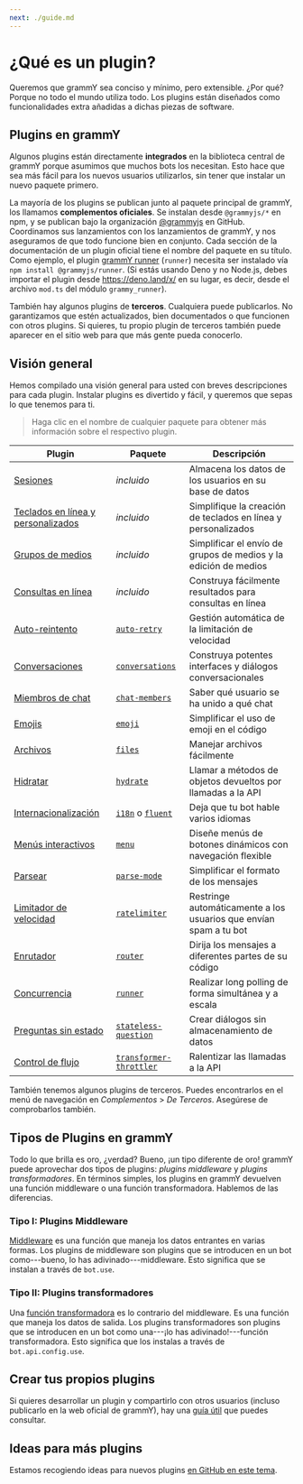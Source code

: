 ```yaml
---
next: ./guide.md
---
```


# ¿Qué es un plugin?

Queremos que grammY sea conciso y mínimo, pero extensible.
¿Por qué?
Porque no todo el mundo utiliza todo.
Los plugins están diseñados como funcionalidades extra añadidas a dichas piezas de software.

## Plugins en grammY

Algunos plugins están directamente **integrados** en la biblioteca central de grammY porque asumimos que muchos bots los necesitan.
Esto hace que sea más fácil para los nuevos usuarios utilizarlos, sin tener que instalar un nuevo paquete primero.

La mayoría de los plugins se publican junto al paquete principal de grammY, los llamamos **complementos oficiales**.
Se instalan desde `@grammyjs/*` en npm, y se publican bajo la organización [@grammyjs](https://github.com/grammyjs) en GitHub.
Coordinamos sus lanzamientos con los lanzamientos de grammY, y nos aseguramos de que todo funcione bien en conjunto.
Cada sección de la documentación de un plugin oficial tiene el nombre del paquete en su título.
Como ejemplo, el plugin [grammY runner](./runner.md) (`runner`) necesita ser instalado vía `npm install @grammyjs/runner`.
(Si estás usando Deno y no Node.js, debes importar el plugin desde <https://deno.land/x/> en su lugar, es decir, desde el archivo `mod.ts` del módulo `grammy_runner`).

También hay algunos plugins de **terceros**.
Cualquiera puede publicarlos.
No garantizamos que estén actualizados, bien documentados o que funcionen con otros plugins.
Si quieres, tu propio plugin de terceros también puede aparecer en el sitio web para que más gente pueda conocerlo.

## Visión general

Hemos compilado una visión general para usted con breves descripciones para cada plugin.
Instalar plugins es divertido y fácil, y queremos que sepas lo que tenemos para ti.

> Haga clic en el nombre de cualquier paquete para obtener más información sobre el respectivo plugin.

| Plugin                                              | Paquete                                               | Descripción                                                       |
| --------------------------------------------------- | ----------------------------------------------------- | ----------------------------------------------------------------- |
| [Sesiones](./session.md)                            | _incluido_                                            | Almacena los datos de los usuarios en su base de datos            |
| [Teclados en línea y personalizados](./keyboard.md) | _incluido_                                            | Simplifique la creación de teclados en línea y personalizados     |
| [Grupos de medios](./media-group.md)                | _incluido_                                            | Simplificar el envío de grupos de medios y la edición de medios   |
| [Consultas en línea](./inline-query.md)             | _incluido_                                            | Construya fácilmente resultados para consultas en línea           |
| [Auto-reintento](./auto-retry.md)                   | [`auto-retry`](./auto-retry.md)                       | Gestión automática de la limitación de velocidad                  |
| [Conversaciones](./conversations.md)                | [`conversations`](./conversations.md)                 | Construya potentes interfaces y diálogos conversacionales         |
| [Miembros de chat](./chat-members.md)               | [`chat-members`](./chat-members.md)                   | Saber qué usuario se ha unido a qué chat                          |
| [Emojis](./emoji.md)                                | [`emoji`](./emoji.md)                                 | Simplificar el uso de emoji en el código                          |
| [Archivos](./files.md)                              | [`files`](./files.md)                                 | Manejar archivos fácilmente                                       |
| [Hidratar](./hydrate.md)                            | [`hydrate`](./hydrate.md)                             | Llamar a métodos de objetos devueltos por llamadas a la API       |
| [Internacionalización](./i18n.md)                   | [`i18n`](./i18n.md) o [`fluent`](./fluent.md)         | Deja que tu bot hable varios idiomas                              |
| [Menús interactivos](./menu.md)                     | [`menu`](./menu.md)                                   | Diseñe menús de botones dinámicos con navegación flexible         |
| [Parsear](./parse-mode.md)                          | [`parse-mode`](./parse-mode.md)                       | Simplificar el formato de los mensajes                            |
| [Limitador de velocidad](./ratelimiter.md)          | [`ratelimiter`](./ratelimiter.md)                     | Restringe automáticamente a los usuarios que envían spam a tu bot |
| [Enrutador](./router.md)                            | [`router`](./router.md)                               | Dirija los mensajes a diferentes partes de su código              |
| [Concurrencia](./runner.md)                         | [`runner`](./runner.md)                               | Realizar long polling de forma simultánea y a escala              |
| [Preguntas sin estado](./stateless-question.md)     | [`stateless-question`](./stateless-question.md)       | Crear diálogos sin almacenamiento de datos                        |
| [Control de flujo](./transformer-throttler.md)      | [`transformer-throttler`](./transformer-throttler.md) | Ralentizar las llamadas a la API                                  |

También tenemos algunos plugins de terceros.
Puedes encontrarlos en el menú de navegación en _Complementos_ > _De Terceros_.
Asegúrese de comprobarlos también.

## Tipos de Plugins en grammY

Todo lo que brilla es oro, ¿verdad?
Bueno, ¡un tipo diferente de oro!
grammY puede aprovechar dos tipos de plugins: _plugins middleware_ y _plugins transformadores_.
En términos simples, los plugins en grammY devuelven una función middleware o una función transformadora.
Hablemos de las diferencias.

### Tipo I: Plugins Middleware

[Middleware](../guide/middleware.md) es una función que maneja los datos entrantes en varias formas.
Los plugins de middleware son plugins que se introducen en un bot como---bueno, lo has adivinado---middleware.
Esto significa que se instalan a través de `bot.use`.

### Tipo II: Plugins transformadores

Una [función transformadora](../advanced/transformers.md) es lo contrario del middleware.
Es una función que maneja los datos de salida.
Los plugins transformadores son plugins que se introducen en un bot como una---¡lo has adivinado!---función transformadora.
Esto significa que los instalas a través de `bot.api.config.use`.

## Crear tus propios plugins

Si quieres desarrollar un plugin y compartirlo con otros usuarios (incluso publicarlo en la web oficial de grammY), hay una [guía útil](./guide.md) que puedes consultar.

## Ideas para más plugins

Estamos recogiendo ideas para nuevos plugins [en GitHub en este tema](https://github.com/grammyjs/grammY/issues/110).
